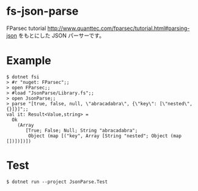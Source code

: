 # fs-json-parse

FParsec tutorial http://www.quanttec.com/fparsec/tutorial.html#parsing-json をもとにした JSON パーサーです。

# Example

```
$ dotnet fsi
> #r "nuget: FParsec";;
> open FParsec;;
> #load "JsonParse/Library.fs";;
> open JsonParse;;
> parse "[true, false, null, \"abracadabra\", {\"key\": [\"nested\", {}]}]";;
val it: Result<Value,string> =
  Ok
    (Array
       [True; False; Null; String "abracadabra";
        Object (map [("key", Array [String "nested"; Object (map [])])])])
```

# Test

```
$ dotnet run --project JsonParse.Test
```
